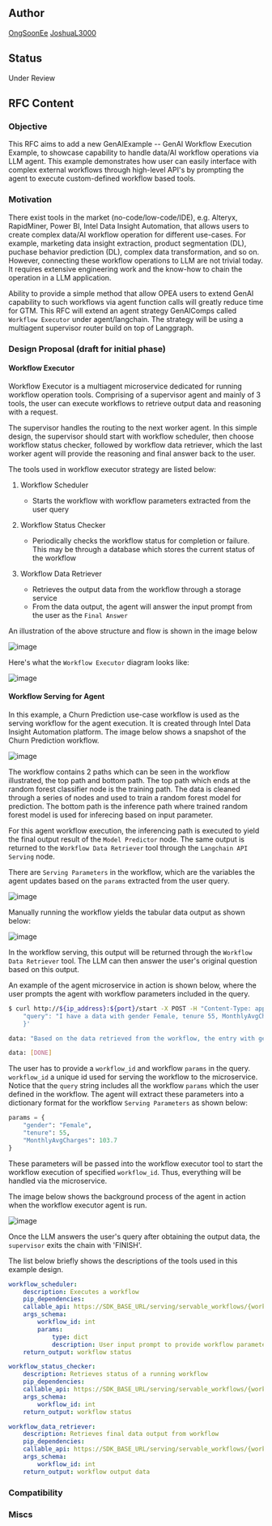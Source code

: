## Author

[OngSoonEe](https://github.com/OngSoonEe)
[JoshuaL3000](https://github.com/JoshuaL3000)

## Status

Under Review

## RFC Content

### Objective

This RFC aims to add a new GenAIExample -- GenAI Workflow Execution Example, to showcase capability to handle data/AI workflow operations via LLM agent. This example demonstrates how user can easily interface with complex external workflows through high-level API's by prompting the agent to execute custom-defined workflow based tools.

### Motivation

There exist tools in the market (no-code/low-code/IDE), e.g. Alteryx, RapidMiner, Power BI, Intel Data Insight Automation, that allows users to create complex data/AI workflow operation for different use-cases. For example, marketing data insight extraction, product segmentation (DL), puchase behavior prediction (DL), complex data transformation, and so on. However, connecting these workflow operations to LLM are not trivial today. It requires extensive engineering work and the know-how to chain the operation in a LLM application.

Ability to provide a simple method that allow OPEA users to extend GenAI capability to such workflows via agent function calls will greatly reduce time for GTM. This RFC will extend an agent strategy GenAIComps called `Workflow Executor` under agent/langchain. The strategy will be using a multiagent supervisor router build on top of Langgraph.

### Design Proposal (draft for initial phase)

#### Workflow Executor

Workflow Executor is a multiagent microservice dedicated for running workflow operation tools. Comprising of a supervisor agent and mainly of 3 tools, the user can execute workflows to retrieve output data and reasoning with a request.

The supervisor handles the routing to the next worker agent. In this simple design, the supervisor should start with workflow scheduler, then choose workflow status checker, followed by workflow data retriever, which the last worker agent will provide the reasoning and final answer back to the user.

The tools used in workflow executor strategy are listed below:

1. Workflow Scheduler
    - Starts the workflow with workflow parameters extracted from the user query

2. Workflow Status Checker
    - Periodically checks the workflow status for completion or failure. This may be through a database which stores the current status of the workflow

3. Workflow Data Retriever
    - Retrieves the output data from the workflow through a storage service
    - From the data output, the agent will answer the input prompt from the user as the `Final Answer`

An illustration of the above structure and flow is shown in the image below

![image](https://github.com/user-attachments/assets/4b8691f7-1f30-4dd8-8f68-15108e90f6b2)

Here's what the `Workflow Executor` diagram looks like:

![image](https://github.com/user-attachments/assets/a4c5d183-115b-4a36-b903-577de91a6a8d)

#### Workflow Serving for Agent

In this example, a Churn Prediction use-case workflow is used as the serving workflow for the agent execution. It is created through Intel Data Insight Automation platform. The image below shows a snapshot of the Churn Prediction workflow.

![image](https://github.com/user-attachments/assets/c067f8b3-86cf-4abc-a8bd-51a98de8172d)

The workflow contains 2 paths which can be seen in the workflow illustrated, the top path and bottom path. The top path which ends at the random forest classifier node is the training path. The data is cleaned through a series of nodes and used to train a random forest model for prediction. The bottom path is the inference path where trained random forest model is used for inferecing based on input parameter.

For this agent workflow execution, the inferencing path is executed to yield the final output result of the `Model Predictor` node. The same output is returned to the `Workflow Data Retriever` tool through the `Langchain API Serving` node.

There are `Serving Parameters` in the workflow, which are the variables the agent updates based on the `params` extracted from the user query. 

![image](https://github.com/user-attachments/assets/ce8ef01a-56ff-4278-b84d-b6e4592b28c6)

Manually running the workflow yields the tabular data output as shown below:

![image](https://github.com/user-attachments/assets/241c1aba-2a24-48da-8005-ec7bfe657179)

In the workflow serving, this output will be returned through the `Workflow Data Retriever` tool. The LLM can then answer the user's original question based on this output.

An example of the agent microservice in action is shown below, where the user prompts the agent with workflow parameters included in the query.

```sh
$ curl http://${ip_address}:${port}/start -X POST -H "Content-Type: application/json" -d '{
    "query": "I have a data with gender Female, tenure 55, MonthlyAvgCharges 103.7. Predict if this entry will churn. My workflow is 8925."
    }'

data: "Based on the data retrieved from the workflow, the entry with gender Female, tenure 55, and MonthlyAvgCharges 103.7 is predicted to churn"

data: [DONE]
```

The user has to provide a `workflow_id` and workflow `params` in the query. `workflow_id` a unique id used for serving the workflow to the microservice. Notice that the `query` string includes all the workflow `params` which the user defined in the workflow. The agent will extract these parameters into a dictionary format for the workflow `Serving Parameters` as shown below:

```python
params = {
    "gender": "Female", 
    "tenure": 55, 
    "MonthlyAvgCharges": 103.7
}
```

These parameters will be passed into the workflow executor tool to start the workflow execution of specified `workflow_id`. Thus, everything will be handled via the microservice.

The image below shows the background process of the agent in action when the workflow executor agent is run. 

![image](https://github.com/user-attachments/assets/6d44b811-b8de-460e-bea7-b6fb727f1104)

Once the LLM answers the user's query after obtaining the output data, the `supervisor` exits the chain with 'FINISH'.

The list below briefly shows the descriptions of the tools used in this example design.

```yaml
workflow_scheduler:
    description: Executes a workflow
    pip_dependencies: 
    callable_api: https://SDK_BASE_URL/serving/servable_workflows/{workflow_id}/start
    args_schema:
        workflow_id: int
        params:
            type: dict
            description: User input prompt to provide workflow parameters and workflow id
    return_output: workflow status

workflow_status_checker:
    description: Retrieves status of a running workflow
    pip_dependencies: 
    callable_api: https://SDK_BASE_URL/serving/servable_workflows/{workflow_id}/status
    args_schema:
        workflow_id: int
    return_output: workflow status

workflow_data_retriever:
    description: Retrieves final data output from workflow
    pip_dependencies: 
    callable_api: https://SDK_BASE_URL/serving/servable_workflows/{workflow_id}/results
    args_schema:
        workflow_id: int
    return_output: workflow output data
```

### Compatibility

### Miscs
